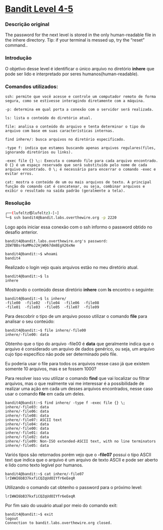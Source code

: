 <h1><a href="https://overthewire.org/wargames/bandit/bandit5.html">Bandit Level 4-5</a></h1>

<h3>Descrição original</h3>
<p>The password for the next level is stored in the only human-readable file in the inhere directory. Tip: if your terminal is messed up, try the “reset” command..</p>

<h3>Introdução</h3>
<p>O objetivo desse level é identificar o único arquivo no diretório <strong>inhere</strong> que pode ser lido e interpretado por seres humanos(human-readable).</p>


<h3>Comandos utilizados:</h3>

```
ssh: permite que você acesse e controle um computador remoto de forma segura, como se estivesse interagindo diretamente com a máquina.

-p: determina em qual porta a conexão com o servidor será realizada.
```

```
ls: lista o conteúdo do diretório atual.
```

```
file: analisa o conteúdo do arquivo e tenta determinar o tipo do arquivo com base em suas características internas. 
```

```
find inhere/: busca arquivos no diretório especificado.

-type f: indica que estamos buscando apenas arquivos regulares(files, ignorando diretórios ou links).

-exec file {} \;: Executa o comando file para cada arquivo encontrado. O {} é um espaço reservado que será substituído pelo nome de cada arquivo encontrado. O \; é necessário para encerrar o comando -exec e evitar erros.
```

```
cat: mostra o conteúdo de um ou mais arquivos de texto. A principal função do comando cat é concatenar, ou seja, combinar arquivos e exibir o resultado na saída padrão (geralmente a tela).
```

<h3>Resolução</h3>

```bash
┌──(lufeltz㉿lufeltz)-[~]
└─$ ssh bandit4@bandit.labs.overthewire.org -p 2220
```

<p>Logo após iniciar essa conexão com o ssh informo o password obtido no desafio anterior.</p>

```
bandit4@bandit.labs.overthewire.org's password: 2EW7BBsr6aMMoJ2HjW067dm8EgX26xNe
```

```
bandit4@bandit:~$ whoami
bandit4
```

<p>Realizado o login vejo quais arquivos estão no meu diretório atual.</p>

```
bandit4@bandit:~$ ls
inhere
```

<p>Mostrando o conteúdo desse diretório <strong>inhere</strong> com <strong>ls</strong> encontro o seguinte:</p>

```
bandit4@bandit:~$ ls inhere/
-file00  -file02  -file04  -file06  -file08
-file01  -file03  -file05  -file07  -file09
```
<p>Para descobrir o tipo de um arquivo posso utilizar o comando <strong>file</strong> para analisar o seu conteúdo:</p>

```
bandit4@bandit:~$ file inhere/-file00
inhere/-file00: data
```
<p>Obtenho que o tipo do arquivo -file00 é <strong>data</strong> que geralmente indica que o arquivo é considerado um arquivo de dados genérico, ou seja, um arquivo cujo tipo específico não pode ser determinado pelo file.</p>

<p>Eu poderia usar o file para todos os arquivos nesse caso já que existem somente 10 arquivos, mas e se fossem 1000?</p>

<p>Para resolver isso vou utilizar o comando <strong>find</strong> que vai localizar ou filtrar arquivos, mas o que realmente vai me interessar é a possibilidade de realizar uma ação em cada um desses arquivos encontrados, nesse caso usar o comando <strong>file</strong> em cada um deles.</p>

```
bandit4@bandit:~$ find inhere/ -type f -exec file {} \;
inhere/-file03: data
inhere/-file06: data
inhere/-file08: data
inhere/-file07: ASCII text
inhere/-file04: data
inhere/-file00: data
inhere/-file01: data
inhere/-file02: data
inhere/-file09: Non-ISO extended-ASCII text, with no line terminators
inhere/-file05: data
```
<p>Variós tipos são retornados porém vejo que o <strong>-file07</strong> possui o tipo ASCII text que indica que o arquivo é um arquivo de texto ASCII e pode ser aberto e lido como texto legível por humanos.</p>

```
bandit4@bandit:~$ cat inhere/-file07 
lrIWWI6bB37kxfiCQZqUdOIYfr6eEeqR
```

<p>Utilizando o comando cat obtenho o password para o próximo level:</p>

```
lrIWWI6bB37kxfiCQZqUdOIYfr6eEeqR
```

<p>Por fim saio do usuário atual por meio do comando exit:</p>

```
bandit4@bandit:~$ exit
logout
Connection to bandit.labs.overthewire.org closed.
```
